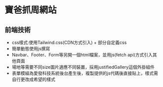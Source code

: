 # 寶爸抓周網站

## 前端技術
- css樣式:使用Tailwind.css(CDN方式引入) + 部分自定義css
- 簡單動態使用js撰寫
- Navbar、Footer、Form等另開一個html檔案，並用js(fetch api)方式引入其他頁面
- 場地等需要不同size圖片適應不同裝置，採用justifiedGallery這個外掛組件
- 表單模組為愛發科技系統後台產生後，複製提供的js代碼後直接貼上，樣式需自行更改成希望的樣式